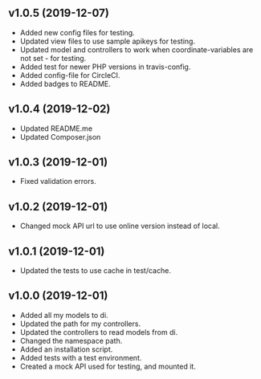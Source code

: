 ## v1.0.5 (2019-12-07)

-   Added new config files for testing.
-   Updated view files to use sample apikeys for testing.
-   Updated model and controllers to work when coordinate-variables are not set - for testing.
-   Added test for newer PHP versions in travis-config.
-   Added config-file for CircleCI.
-   Added badges to README.

## v1.0.4 (2019-12-02)

-   Updated README.me
-   Updated Composer.json

## v1.0.3 (2019-12-01)

-   Fixed validation errors.

## v1.0.2 (2019-12-01)

-   Changed mock API url to use online version instead of local.

## v1.0.1 (2019-12-01)

-   Updated the tests to use cache in test/cache.

## v1.0.0 (2019-12-01)

-   Added all my models to di.
-   Updated the path for my controllers.
-   Updated the controllers to read models from di.
-   Changed the namespace path.
-   Added an installation script.
-   Added tests with a test environment.
-   Created a mock API used for testing, and mounted it.
